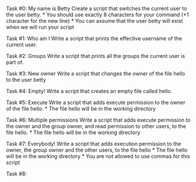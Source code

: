 Task #0: My name is Betty
Create a script that switches the current user to the user betty.
	* You should use exactly 8 characters for your command (+1 character for the new line)
	* You can assume that the user betty will exist when we will run your script

Task #1: Who am I
Write a script that prints the effective username of the current user.

Task #2: Groups
Write a script that prints all the groups the current user is part of.

Task #3: New owner
Write a script that changes the owner of the file hello to the user betty

Task #4: Empty!
Write a script that creates an empty file called hello.

Task #5: Execute
Write a script that adds execute permission to the owner of the file hello.
	* The file hello will be in the working directory

Task #6: Multiple permissions
Write a script that adds execute permission to the owner and the group owner, and read permission to other users, to the file hello.
	* The file hello will be in the working directory

Task #7: Everybody!
Write a script that adds execution permission to the owner, the group owner and the other users, to the file hello
	* The file hello will be in the working directory
	* You are not allowed to use commas for this script

Task #8: 
